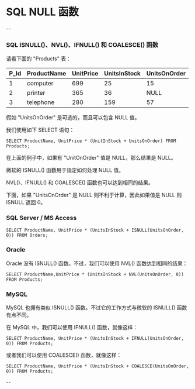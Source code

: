# SQL NULL 函数

--

### SQL ISNULL()、NVL()、IFNULL() 和 COALESCE() 函数

请看下面的 "Products" 表：

P_Id | ProductName | UnitPrice | UnitsInStock | UnitsOnOrder 
-----|-------------|-----------|--------------|-------------
   1 | computer    |       699 |           25 |           15 
   2 | printer     |       365 |           36 |         NULL 
   3 | telephone   |       280 |          159 |           57 

假如 "UnitsOnOrder" 是可选的，而且可以包含 NULL 值。

我们使用如下 SELECT 语句：

```
SELECT ProductName, UnitPrice * (UnitInStock + UnitsOnOrder) FROM Products;
```

在上面的例子中，如果有 "UnitOnOrder" 值是 NULL，那么结果是 NULL。

微软的 ISNULL() 函数用于规定如何处理 NULL 值。

NVL()、IFNULL() 和 COALESCE() 函数也可以达到相同的结果。

下面，如果 "UnitsOnOrder" 是 NULL 则不利于计算，因此如果值是 NULL 则 ISNULL 返回 0。

### SQL Server / MS Access

```
SELECT ProductName, UnitPrice * (UnitsInStock + ISNULL(UnitsOnOrder, 0)) FROM Orders;
```

### Oracle 

Oracle 没有 ISNULL() 函数。不过，我们可以使用 NVL() 函数达到相同的结果：

```
SELECT ProductName,UnitPrice * (UnitsInStock + NVL(UnitsOnOrder, 0)) FROM Products;
```

### MySQL 

MySQL 也拥有类似 ISNULL() 函数。不过它的工作方式与微软的 ISNULL() 函数有点不同。

在 MySQL 中，我们可以使用 IFNULL() 函数，就像这样：

```
SELECT ProductName, UnitPrice * (UnitsInStock + IFNULL(UnitsOnOrder, 0)) FROM Products;
```

或者我们可以使用 COALESCE() 函数，就像这样：

```
SELECT ProductName, UnitPrice * (UnitsInStock + COALESCE(UnitsOnOrder, 0)) FROM Products;
```

--
